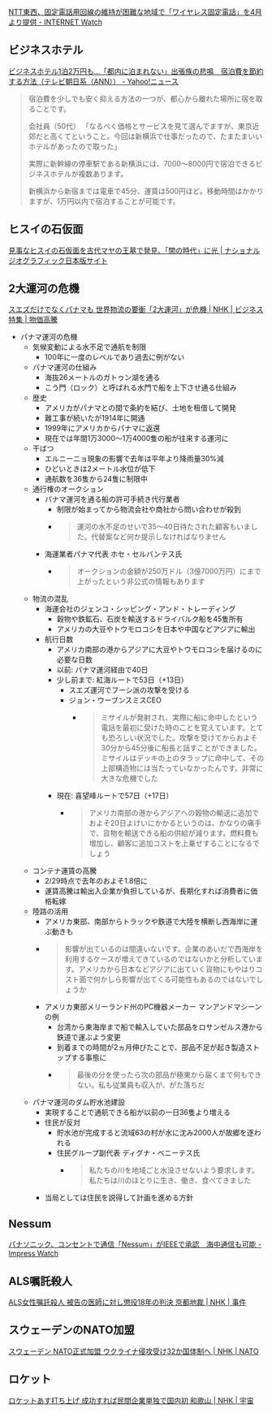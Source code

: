 
[NTT東西、固定電話用回線の維持が困難な地域で「ワイヤレス固定電話」を4月より提供 - INTERNET Watch](https://internet.watch.impress.co.jp/docs/news/1574596.html)

## ビジネスホテル

[ビジネスホテル1泊2万円も…「都内に泊まれない」出張族の悲鳴　宿泊費を節約する方法（テレビ朝日系（ANN）） - Yahoo!ニュース](https://news.yahoo.co.jp/articles/3e53ba193f9819a30b75d42d5e681751c1970b1a)

> 宿泊費を少しでも安く抑える方法の一つが、都心から離れた場所に宿を取ることです。
>
> 会社員（50代）
> 「なるべく価格とサービスを見て選んでますが、東京近郊だと高くてということ。今回は新横浜で仕事だったので、たまたまいいホテルがあったので取った」
>
> 実際に新幹線の停車駅である新横浜には、7000～8000円で宿泊できるビジネスホテルが複数あります。
>
> 新横浜から新宿までは電車で45分、運賃は500円ほど。移動時間はかかりますが、1万円以内で宿泊することが可能です。

## ヒスイの石仮面

[見事なヒスイの石仮面を古代マヤの王墓で発見、「闇の時代」に光 | ナショナル ジオグラフィック日本版サイト](https://natgeo.nikkeibp.co.jp/atcl/news/24/022200109/)

## 2大運河の危機

[スエズだけでなくパナマも 世界物流の要衝「2大運河」が危機 | NHK | ビジネス特集 | 物価高騰](https://www3.nhk.or.jp/news/html/20240307/k10014381101000.html)

- パナマ運河の危機
  - 気候変動による水不足で通航を制限
    - 100年に一度のレベルであり過去に例がない
  - パナマ運河の仕組み
    - 海抜26メートルのガトゥン湖を通る
    - こう門（ロック）と呼ばれる水門で船を上下させ通る仕組み
  - 歴史
    - アメリカがパナマとの間で条約を結び、土地を租借して開発
    - 難工事が続いたが1914年に開通
    - 1999年にアメリカからパナマに返還
    - 現在では年間1万3000～1万4000隻の船が往来する運河に
  - 干ばつ
    - エルニーニョ現象の影響で去年は平年より降雨量30%減
    - ひどいときは2メートル水位が低下
    - 通航数を36隻から24隻に制限中
  - 通行権のオークション
    - パナマ運河を通る船の許可手続き代行業者
      - 制限が始まってから物流会社や商社から問い合わせが殺到
      - > 運河の水不足のせいで35～40日待たされた顧客もいました。代替案など何か提示しなければなりません
    - 海運業者パナマ代表 ホセ・セルバンテス氏
      - > オークションの金額が250万ドル（3億7000万円）にまで上がったという非公式の情報もあります
  - 物流の混乱
    - 海運会社のジェンコ・シッピング・アンド・トレーディング
      - 穀物や鉄鉱石、石炭を輸送するドライバルク船を45隻所有
      - アメリカの大豆やトウモロコシを日本や中国などアジアに輸出
    - 航行日数
      - アメリカ南部の港からアジアに大豆やトウモロコシを届けるのに必要な日数
      - 以前: パナマ運河経由で40日
      - 少し前まで: 紅海ルートで53日（+13日）
        - スエズ運河でフーシ派の攻撃を受ける
        - ジョン・ウーブンスミスCEO
          - > ミサイルが発射され、実際に船に命中したという電話を最初に受けた時のことを覚えています。とても恐ろしい状況でした。攻撃を受けてからおよそ30分から45分後に船長と話すことができました。ミサイルはデッキの上のタラップに命中して、その上部構造物には当たっていなかったんです。非常に大きな危機でした
      - 現在: 喜望峰ルートで57日（+17日）
        - > アメリカ南部の港からアジアへの穀物の輸送に追加でおよそ20日よけいにかかるというのは、かなりの痛手で、貨物を輸送できる船の供給が減ります。燃料費も増加し、顧客に追加コストを上乗せすることになるでしょう
  - コンテナ運賃の高騰
    - 2/29時点で去年のおよそ1.8倍に
    - 運賃高騰は輸出入企業が負担しているが、長期化すれば消費者に価格転嫁
  - 陸路の活用
    - アメリカ東部、南部からトラックや鉄道で大陸を横断し西海岸に運ぶ動きも
    - > 影響が出ているのは間違いないです。企業のあいだで西海岸を利用するケースが増えてきているのではないかと分析しています。アメリカから日本などアジアに出ていく貨物にもやはりコスト面で何かしら影響が出てくる可能性もあるのではないでしょうか
    - アメリカ東部メリーランド州のPC機器メーカー マンアンドマシーンの例
      - 台湾から東海岸まで船で輸入していた部品をロサンゼルス港から鉄道で運ぶよう変更
      - 到着までの時間が2ヵ月伸びたことで、部品不足が起き製造ストップする事態に
      - > 最後の分を使ったら次の部品が極東から届くまで何もできない。私も従業員も収入が、がた落ちだ
  - パナマ運河のダム貯水池建設
    - 実現することで通航できる船が以前の一日36隻より増える
    - 住民が反対
      - 貯水池が完成すると流域63の村が水に沈み2000人が故郷を逐われる
      - 住民グループ副代表 ディグナ・ベニーテス氏
        - > 私たちの川を地域ごと水没させないよう要求します。私たちは川のほとりに生き、働き、食べてきました
    - 当局としては住民を説得して計画を進める方針

## Nessum

[パナソニック、コンセントで通信「Nessum」がIEEEで承認　海中通信も可能 - Impress Watch](https://www.watch.impress.co.jp/docs/news/1574507.html)

## ALS嘱託殺人

[ALS女性嘱託殺人 被告の医師に対し懲役18年の判決 京都地裁 | NHK | 事件](https://www3.nhk.or.jp/news/html/20240305/k10014379911000.html)

## スウェーデンのNATO加盟

[スウェーデン NATO正式加盟 ウクライナ侵攻受け32か国体制へ | NHK | NATO](https://www3.nhk.or.jp/news/html/20240308/k10014382921000.html)

## ロケット

[ロケットあす打ち上げ 成功すれば民間企業単独で国内初 和歌山 | NHK | 宇宙](https://www3.nhk.or.jp/news/html/20240308/k10014383671000.html)
